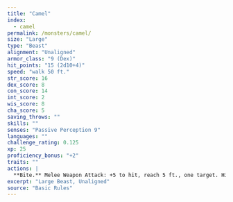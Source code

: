 ```yaml
---
title: "Camel"
index:
  - camel
permalink: /monsters/camel/
size: "Large"
type: "Beast"
alignment: "Unaligned"
armor_class: "9 (Dex)"
hit_points: "15 (2d10+4)"
speed: "walk 50 ft."
str_score: 16
dex_score: 8
con_score: 14
int_score: 2
wis_score: 8
cha_score: 5
saving_throws: ""
skills: ""
senses: "Passive Perception 9"
languages: ""
challenge_rating: 0.125
xp: 25
proficiency_bonus: "+2"
traits: ""
actions: |
  **Bite.** Melee Weapon Attack: +5 to hit, reach 5 ft., one target. Hit: 2 (1d4) bludgeoning damage.  
excerpt: "Large Beast, Unaligned"
source: "Basic Rules"
---
```


